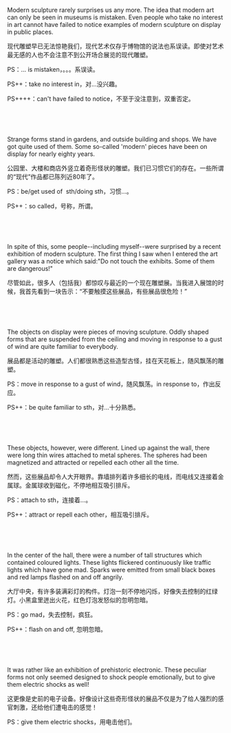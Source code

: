 Modern sculpture rarely surprises us any more. The idea that modern art can only be seen in museums is mistaken. Even people who take no interest in art cannot have failed to notice examples of modern sculpture on display in public places.

现代雕塑早已无法惊艳我们，现代艺术仅存于博物馆的说法也系误读。即使对艺术最无感的人也不会注意不到公开场合展览的现代雕塑。

PS：... is mistaken，。。。系误读。

PS++：take no interest in，对...没兴趣。

PS++++：can't have failed to notice，不至于没注意到，双重否定。

    

    



Strange forms stand in gardens, and outside building and shops. We have got quite used of them. Some so-called 'modern' pieces have been on display for nearly eighty years.

公园里、大楼和商店外竖立着奇形怪状的雕塑。我们已习惯它们的存在。一些所谓的“现代”作品都已陈列近80年了。

PS：be/get used of  sth/doing sth，习惯...。

PS++：so called，号称，所谓。

    

    



In spite of this, some people--including myself--were surprised by a recent exhibition of modern sculpture. The first thing I saw when I entered the art gallery was a notice which said:"Do not touch the exhibits. Some of them are dangerous!"

尽管如此，很多人（包括我）都惊叹与最近的一个现在雕塑展。当我进入展馆的时候，我首先看到一块告示：“不要触摸这些展品，有些展品很危险！”

    

    



The objects on display were pieces of moving sculpture. Oddly shaped forms that are suspended from the ceiling and moving in response to a gust of wind are quite familiar to everybody.

展品都是活动的雕塑。人们都很熟悉这些造型古怪，挂在天花板上，随风飘荡的雕塑。

PS：move in response to a gust of wind，随风飘荡。in response to，作出反应。

PS++：be quite familiar to sth，对...十分熟悉。

    

    



These objects, however, were different. Lined up against the wall, there were long thin wires attached to metal spheres. The spheres had been magnetized and attracted or repelled each other all the time.

然而，这些展品却令人大开眼界。靠墙排列着许多细长的电线，而电线又连接着金属球。金属球收到磁化，不停地相互吸引排斥。

PS：attach to sth，连接着...。

PS++：attract or repell each other，相互吸引排斥。

    

    



In the center of the hall, there were a number of tall structures which contained coloured lights. These lights flickered continuously like traffic lights which have gone mad. Sparks were emitted from small black boxes and red lamps flashed on and off angrily.

大厅中央，有许多装满彩灯的构件。灯泡一刻不停地闪烁，好像失去控制的红绿灯。小黑盒里迸出火花，红色灯泡发怒似的忽明忽暗。

PS：go mad，失去控制，疯狂。

PS++：flash on and off, 忽明忽暗。

    

    



It was rather like an exhibition of prehistoric electronic. These peculiar forms not only seemed designed to shock people emotionally, but to give them electric shocks as well!

这更像是史前的电子设备。好像设计这些奇形怪状的展品不仅是为了给人强烈的感官刺激，还给他们遭电击的感觉！

PS：give them electric shocks，用电击他们。


